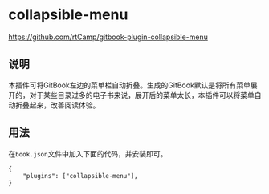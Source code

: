 # collapsible-menu

https://github.com/rtCamp/gitbook-plugin-collapsible-menu

## 说明

本插件可将GitBook左边的菜单栏自动折叠。生成的GitBook默认是将所有菜单展开的，对于某些目录过多的电子书来说，展开后的菜单太长，本插件可以将菜单自动折叠起来，改善阅读体验。

## 用法

在`book.json`文件中加入下面的代码，并安装即可。

```
{
    "plugins": ["collapsible-menu"],
}
```

